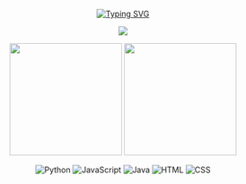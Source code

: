 
<div align="center">

[![Typing SVG](https://readme-typing-svg.demolab.com?font=Lobster&size=45&pause=1000&color=F7F7F7&background=363636&center=true&vCenter=true&random=true&width=340&lines=Hello%2C+I'm+Fred)](https://git.io/typing-svg)

[![](https://img.shields.io/badge/LinkedIn-%230077B5.svg?&style=for-the-badge&logo=linkedin&logoColor=white)](https://www.linkedin.com/in/f-fernandes/)

</div>

<p align="center">
  <img height="200" src="https://github-readme-stats-inky-two-14.vercel.app/api?username=fredgsf&show_icons=true&theme=dark&include_all_commits=false" />
  
  <img height="200" src="https://github-readme-stats-inky-two-14.vercel.app/api/top-langs/?username=fredgsf&theme=dark&show_icons=true&include_all_commits=false" />
</p>
<div align="center">
  
<div align="center">
  
![Python](https://img.shields.io/badge/python-%233776AB.svg?style=for-the-badge&logo=python&logoColor=white) 
![JavaScript](https://img.shields.io/badge/javascript-%23323330.svg?style=for-the-badge&logo=javascript&logoColor=%23F7DF1E) 
![Java](https://img.shields.io/badge/java-%23ED8B00.svg?style=for-the-badge&logo=java&logoColor=white)
![HTML](https://img.shields.io/badge/HTML5-%23E34F26.svg?style=for-the-badge&logo=html5&logoColor=white)
![CSS](https://img.shields.io/badge/CSS3-%231572B6.svg?style=for-the-badge&logo=css3&logoColor=white)


</div>
